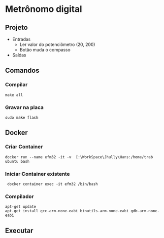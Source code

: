 # Metrônomo digital

## Projeto
* Entradas
  * Ler valor do potenciômetro (20, 200)
  * Botão muda o compasso
* Saídas

## Comandos
### Compilar
```
make all
```
### Gravar na placa
```
sudo make flash
```

## Docker
### Criar Container
``` 
docker run --name efm32 -it -v  C:\WorkSpace\Jhully\Hans:/home/trab ubuntu bash
```
### Iniciar Container existente
```
 docker container exec -it efm32 /bin/bash
```

### Compilador
```
apt-get update
apt-get install gcc-arm-none-eabi binutils-arm-none-eabi gdb-arm-none-eabi
```

## Executar
